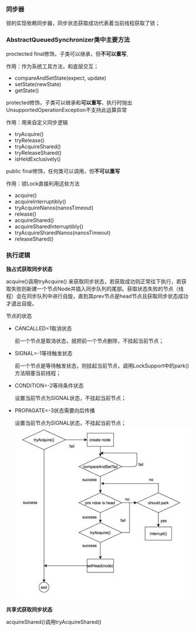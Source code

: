 ### 同步器

锁的实现依赖同步器，同步状态获取成功代表着当前线程获取了锁；

### AbstractQueuedSynchronizer类中主要方法

proctected final修饰，子类可以继承，但**不可以重写**,

作用：作为系统工具方法，和底层交互；

* compareAndSetState(expect, update)  
* setState(newState)  
* getState()

protected修饰，子类可以继承和**可以重写**，执行时抛出 UnsupportedOperationException不支持此运算异常

作用：用来自定义同步逻辑

* tryAcquire()  
* tryRelease()  
* tryAcquireShared()  
* tryReleaseShared()  
* isHeldExclusively()

public final修饰，任何类可以调用，但**不可以重写**

作用：锁Lock直接利用这些方法

* acquire()  
* acquireInterruptibly()  
* tryAcquireNanos(nanosTimeout)  
* release()  
* acquireShared()  
* acquireSharedInterruptibly()
* tryAcquireSharedNanos(nanosTimeout)  
* releaseShared()

### 执行逻辑 

**独占式获取同步状态**

acquire()调用tryAcquire()  来获取同步状态，若获取成功则正常往下执行，若获取失败则新建一个节点Node并插入同步队列的尾部。获取状态失败的节点（线程）会在同步队列中进行自旋，直到其prev节点是head节点且获取同步状态成功才退出自旋。

节点的状态

* CANCALLED=1取消状态

  前一个节点是取消状态，就把前一个节点删除，不挂起当前节点；

* SIGNAL=-1等待触发状态

  前一个节点是等待触发状态，则挂起当前节点，调用LockSupport中的park()方法阻塞当前线程；

* CONDITION=-2等待条件状态

  设置当前节点为SIGNAL状态，不挂起当前节点；

* PROPAGATE=-3状态需要向后传播

  设置当前节点为SIGNAL状态，不挂起当前节点；
![image](imgs/独占式同步器.png)

**共享式获取同步状态**

acquireShared()调用tryAcquireShared()

